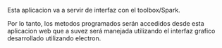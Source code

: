 Esta aplicacion va a servir de interfaz con el toolbox/Spark.

Por lo tanto, los metodos programados serán accedidos desde esta aplicacion web que a suvez será manejada utilizando
el interfaz grafico desarrollado utilizando electron.

